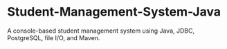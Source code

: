 # Student-Management-System-Java
A console-based student management system using Java, JDBC, PostgreSQL, file I/O, and Maven.

